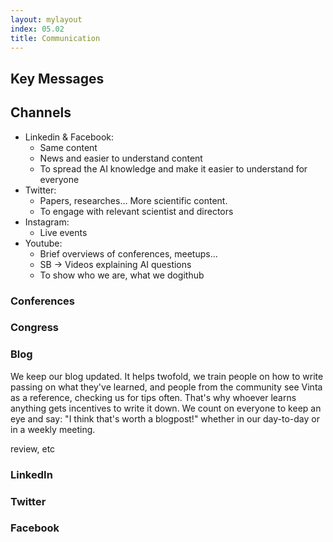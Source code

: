 ```yaml
---
layout: mylayout
index: 05.02
title: Communication
---
```


## Key Messages

## Channels

* Linkedin & Facebook:
    * Same content
    * News and easier to understand content
    * To spread the AI knowledge and make it easier to understand for everyone
* Twitter:
    * Papers, researches… More scientific content.
    * To engage with relevant scientist and directors
* Instagram:
    * Live events
* Youtube:
    * Brief overviews of conferences, meetups…
    * SB → Videos explaining AI questions
    * To show who we are, what we dogithub

### Conferences

### Congress

### Blog

We keep our blog updated. It helps twofold, we train people on how to write passing on what they've learned, and people from the community see Vinta as a reference, checking us for tips often. That's why whoever learns anything gets incentives to write it down. We count on everyone to keep an eye and say: "I think that's worth a blogpost!" whether in our day-to-day or in a weekly meeting.

review, etc

### LinkedIn

### Twitter

### Facebook